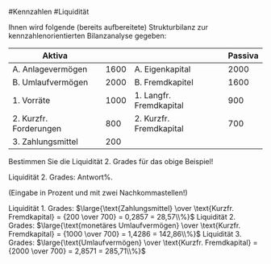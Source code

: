 #Kennzahlen #Liquidität

Ihnen wird folgende (bereits aufbereitete) Strukturbilanz zur kennzahlenorientierten Bilanzanalyse gegeben:

| Aktiva                 |      |                         | Passiva |
| ---------------------- | ---- | ----------------------- | ------- |
| A. Anlagevermögen      | 1600 | A. Eigenkapital         | 2000    |
| B. Umlaufvermögen      | 2000 | B. Fremdkapitel         | 1600    |
| 1. Vorräte             | 1000 | 1. Langfr. Fremdkapital | 900     |
| 2. Kurzfr. Forderungen | 800  | 2. Kurzfr. Fremdkapital | 700     |
| 3. Zahlungsmittel      | 200  |                         |         |


Bestimmen Sie die Liquidität 2. Grades für das obige Beispiel!  
  
Liquidität 2. Grades: Antwort%.  

(Eingabe in Prozent und mit zwei Nachkommastellen!)

Liquidität 1. Grades:  $\large{\text{Zahlungsmittel} \over \text{Kurzfr. Fremdkapital} = {200 \over 700} = 0,2857 = 28,57\\%}$ 
Liquidität 2. Grades:  $\large{\text{monetäres Umlaufvermögen} \over \text{Kurzfr. Fremdkapital} = {1000 \over 700} = 1,4286 = 142,86\\%}$ 
Liquidität 3. Grades:  $\large{\text{Umlaufvermögen} \over \text{Kurzfr. Fremdkapital} = {2000 \over 700} = 2,8571 = 285,71\\%}$ 

